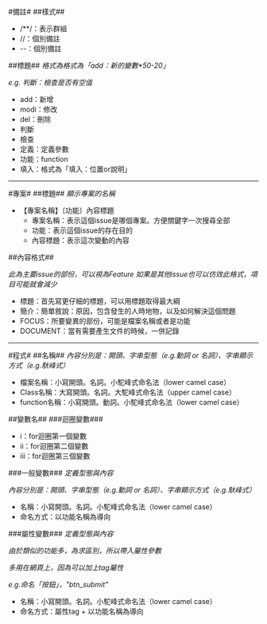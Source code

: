#備註#
##樣式##
* /**/：表示群組
* //：個別備註
* --：個別備註

##標題##
_格式為格式為「add：新的變數*50-20」_

_e.g. 判斷：檢查是否有空值_

* add：新增
* modi：修改
* del：刪除
* 判斷
* 檢查
* 定義：定義參數
* 功能：function
* 填入：格式為「填入：位置or說明」

-----
#專案#
##標題##
_顯示專案的名稱_

* 【專案名稱】〔功能〕內容標題
	* 專案名稱：表示這個issue是哪個專案。方便關鍵字一次搜尋全部
	* 功能：表示這個issue的存在目的
	* 內容標題：表示這次變動的內容

##內容格式##

_此為主要issue的部份，可以視為Feature_
_如果是其他issue也可以仿效此格式，項目可能就會減少_

* 標題：首先寫更仔細的標題，可以用標題取得最大綱
* 簡介：簡單敘說：原因，包含發生的人時地物，以及如何解決這個問題
* FOCUS：所要變異的部份，可能是檔案名稱或者是功能
* DOCUMENT：當有需要產生文件的時候，一併記錄

-----

#程式#
##名稱##
_內容分別是：開頭、字串型態（e.g.動詞 or 名詞）、字串顯示方式（e.g.馱峰式）_

* 檔案名稱：小寫開頭。名詞。小駝峰式命名法（lower camel case）
* Class名稱：大寫開頭。名詞。大駝峰式命名法（upper camel case）
* function名稱：小寫開頭。動詞。小駝峰式命名法（lower camel case）


##變數名##
###迴圈變數###
* i：for迴圈第一個變數
* ii：for迴圈第二個變數
* iii：for迴圈第三個變數

###一般變數###
_定義型態與內容_

_內容分別是：開頭、字串型態（e.g.動詞 or 名詞）、字串顯示方式（e.g.馱峰式）_

* 名稱：小寫開頭。名詞。小駝峰式命名法（lower camel case）
* 命名方式：以功能名稱為導向

###屬性變數###
_定義型態與內容_

_由於類似的功能多，為求區別，所以帶入屬性參數_

_多用在網頁上，因為可以加上tag屬性_

_e.g.命名「按鈕」，"btn\_submit"_

* 名稱：小寫開頭。名詞。小駝峰式命名法（lower camel case）
* 命名方式：屬性tag + 以功能名稱為導向
